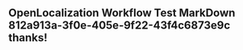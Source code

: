 <properties
ms.topic="hero-topic"
ms.test1="hero-topic"
ms.test2="test"/>

## OpenLocalization Workflow Test MarkDown 812a913a-3f0e-405e-9f22-43f4c6873e9c thanks!
